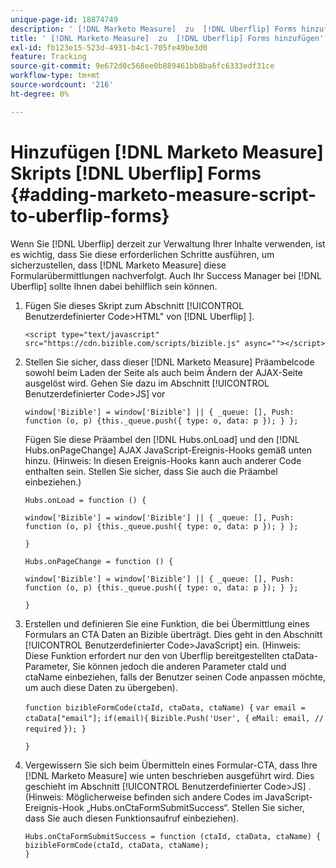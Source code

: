 ```yaml
---
unique-page-id: 18874749
description: ' [!DNL Marketo Measure]  zu  [!DNL Uberflip] Forms hinzufügen - [!DNL Marketo Measure]'
title: ' [!DNL Marketo Measure]  zu  [!DNL Uberflip] Forms hinzufügen'
exl-id: fb123e15-523d-4931-b4c1-705fe49be3d0
feature: Tracking
source-git-commit: 9e672d0c568ee0b889461bb8ba6fc6333edf31ce
workflow-type: tm+mt
source-wordcount: '216'
ht-degree: 0%

---
```


# Hinzufügen [!DNL Marketo Measure] Skripts [!DNL Uberflip] Forms {#adding-marketo-measure-script-to-uberflip-forms}

Wenn Sie [!DNL Uberflip] derzeit zur Verwaltung Ihrer Inhalte verwenden, ist es wichtig, dass Sie diese erforderlichen Schritte ausführen, um sicherzustellen, dass [!DNL Marketo Measure] diese Formularübermittlungen nachverfolgt. Auch Ihr Success Manager bei [!DNL Uberflip] sollte Ihnen dabei behilflich sein können.

1. Fügen Sie dieses Skript zum Abschnitt [!UICONTROL Benutzerdefinierter Code>HTML&quot; von [!DNL Uberflip] ].

   `<script type="text/javascript" src="https://cdn.bizible.com/scripts/bizible.js" async=""></script>`

1. Stellen Sie sicher, dass dieser [!DNL Marketo Measure] Präambelcode sowohl beim Laden der Seite als auch beim Ändern der AJAX-Seite ausgelöst wird. Gehen Sie dazu im Abschnitt [!UICONTROL Benutzerdefinierter Code>JS] vor

   `window['Bizible'] = window['Bizible'] || { _queue: [], Push: function (o, p) {this._queue.push({ type: o, data: p }); } };`

   Fügen Sie diese Präambel den [!DNL Hubs.onLoad] und den [!DNL Hubs.onPageChange] AJAX JavaScript-Ereignis-Hooks gemäß unten hinzu. (Hinweis: In diesen Ereignis-Hooks kann auch anderer Code enthalten sein. Stellen Sie sicher, dass Sie auch die Präambel einbeziehen.)

   `Hubs.onLoad = function () {`

   `window['Bizible'] = window['Bizible'] || { _queue: [], Push: function (o, p) {this._queue.push({ type: o, data: p }); } };`

   `}`

   `Hubs.onPageChange = function () {`

   `window['Bizible'] = window['Bizible'] || { _queue: [], Push: function (o, p) {this._queue.push({ type: o, data: p }); } };`

   `}`

1. Erstellen und definieren Sie eine Funktion, die bei Übermittlung eines Formulars an CTA Daten an Bizible überträgt. Dies geht in den Abschnitt [!UICONTROL Benutzerdefinierter Code>JavaScript] ein. (Hinweis: Diese Funktion erfordert nur den von Uberflip bereitgestellten ctaData-Parameter, Sie können jedoch die anderen Parameter ctaId und ctaName einbeziehen, falls der Benutzer seinen Code anpassen möchte, um auch diese Daten zu übergeben).

   `function bizibleFormCode(ctaId, ctaData, ctaName) {`
   `var email = ctaData["email"];`
   `if(email){`
   `Bizible.Push('User', {`
   `eMail: email, // required`
   `}); }`

   `}`

1. Vergewissern Sie sich beim Übermitteln eines Formular-CTA, dass Ihre [!DNL Marketo Measure] wie unten beschrieben ausgeführt wird. Dies geschieht im Abschnitt [!UICONTROL Benutzerdefinierter Code>JS] . (Hinweis: Möglicherweise befinden sich andere Codes im JavaScript-Ereignis-Hook „Hubs.onCtaFormSubmitSuccess“. Stellen Sie sicher, dass Sie auch diesen Funktionsaufruf einbeziehen).

   `Hubs.onCtaFormSubmitSuccess = function (ctaId, ctaData, ctaName) {`
   `bizibleFormCode(ctaId, ctaData, ctaName);`\
   `}`
